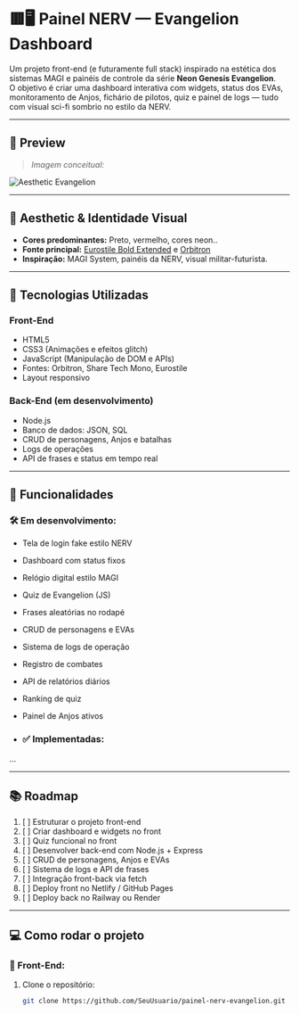 # 🟥🖥️ Painel NERV — Evangelion Dashboard

Um projeto front-end (e futuramente full stack) inspirado na estética dos sistemas MAGI e painéis de controle da série **Neon Genesis Evangelion**.  
O objetivo é criar uma dashboard interativa com widgets, status dos EVAs, monitoramento de Anjos, fichário de pilotos, quiz e painel de logs — tudo com visual sci-fi sombrio no estilo da NERV.

---

## 📸 Preview
> *Imagem conceitual:*

![Aesthetic Evangelion](https://imgs.search.brave.com/0bcU_zyqKmyL_GHEfGYzRLM0I8Y62ljsFx1IKpyn2DA/rs:fit:860:0:0:0/g:ce/aHR0cHM6Ly93YWxs/cGFwZXJjYXZlLmNv/bS93cC93cDg3Mzg1/NDUuanBn)

---

## 🎨 Aesthetic & Identidade Visual

- **Cores predominantes:** Preto, vermelho, cores neon..
- **Fonte principal:** [Eurostile Bold Extended](https://www.dafontfree.io/eurostile-font-family/) e [Orbitron](https://fonts.google.com/specimen/Orbitron)
- **Inspiração:** MAGI System, painéis da NERV, visual militar-futurista.

---

## 🚀 Tecnologias Utilizadas

### Front-End
- HTML5
- CSS3 (Animações e efeitos glitch)
- JavaScript (Manipulação de DOM e APIs)
- Fontes: Orbitron, Share Tech Mono, Eurostile
- Layout responsivo

### Back-End (em desenvolvimento)
- Node.js
- Banco de dados: JSON, SQL
- CRUD de personagens, Anjos e batalhas
- Logs de operações
- API de frases e status em tempo real

---

## 📌 Funcionalidades

### 🛠️ Em desenvolvimento:
- Tela de login fake estilo NERV
- Dashboard com status fixos
- Relógio digital estilo MAGI
- Quiz de Evangelion (JS)
- Frases aleatórias no rodapé
- CRUD de personagens e EVAs
- Sistema de logs de operação
- Registro de combates
- API de relatórios diários
- Ranking de quiz
- Painel de Anjos ativos

- ### ✅ Implementadas:
...

---

## 📚 Roadmap

1. [ ] Estruturar o projeto front-end
2. [ ] Criar dashboard e widgets no front
3. [ ] Quiz funcional no front
4. [ ] Desenvolver back-end com Node.js + Express
5. [ ] CRUD de personagens, Anjos e EVAs
6. [ ] Sistema de logs e API de frases
7. [ ] Integração front-back via fetch
8. [ ] Deploy front no Netlify / GitHub Pages
9. [ ] Deploy back no Railway ou Render

---

## 💻 Como rodar o projeto

### 🔧 Front-End:
1. Clone o repositório:
   ```bash
   git clone https://github.com/SeuUsuario/painel-nerv-evangelion.git
